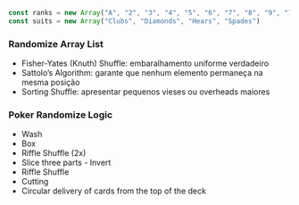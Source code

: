 ```js
const ranks = new Array("A", "2", "3", "4", "5", "6", "7", "8", "9", "10", "J", "Q", "K");
const suits = new Array("Clubs", "Diamonds", "Hears", "Spades")
```

### Randomize Array List

- Fisher-Yates (Knuth) Shuffle: embaralhamento uniforme verdadeiro
- Sattolo’s Algorithm: garante que nenhum elemento permaneça na mesma posição
- Sorting Shuffle: apresentar pequenos vieses ou overheads maiores

### Poker Randomize Logic

- Wash
- Box
- Riffle Shuffle (2x)
- Slice three parts - Invert
- Riffle Shuffle
- Cutting
- Circular delivery of cards from the top of the deck
